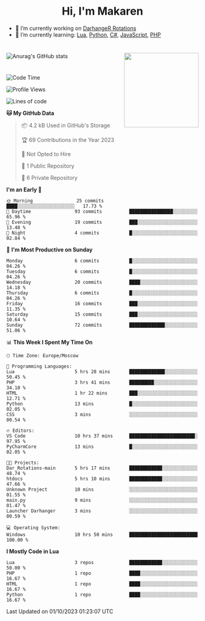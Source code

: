 <div id="header" align="center">
 <h1>Hi, I'm Makaren</h1>
</div>

- 🔭 I’m currently working on <a href="https://darhanger.github.io/rotations/">DarhangeR Rotations</a>
- 🌱 I’m currently learning: <a href="https://www.lua.org">Lua</a>, <a href="https://www.python.org">Python</a>, <a href="https://dotnet.microsoft.com/en-us/languages/csharp">C#</a>, <a href="https://www.ecma-international.org/publications-and-standards/standards/ecma-262/">JavaScript</a>, <a href="https://www.php.net">PHP</a>
<!--
- 👯 I’m looking to collaborate on ...
- 🤔 I’m looking for help with ...
- 💬 Ask me about ...
- 📫 How to reach me: ...
- 😄 Pronouns: ...
- ⚡ Fun fact: ...
-->
#
![Anurag's GitHub stats](https://github-readme-stats.vercel.app/api?username=MakarenD&text_color=fff&icon_color=435cd9&show_icons=true&theme=dark&bg_color=00000000)<img align="right" src="https://media3.giphy.com/media/LaVp0AyqR5bGsC5Cbm/giphy.gif?cid=ecf05e4702j5mjw4h8mwt6p3xur6xnlpw7ymefs00ez9pcbs&ep=v1_gifs_search&rid=giphy.gif&ct=g" width="195"/> 

#
<!--START_SECTION:waka-->
![Code Time](http://img.shields.io/badge/Code%20Time-5%20hrs%2040%20mins-blue)

![Profile Views](http://img.shields.io/badge/Profile%20Views-60-blue)

![Lines of code](https://img.shields.io/badge/From%20Hello%20World%20I%27ve%20Written-117.6%20thousand%20lines%20of%20code-blue)

**🐱 My GitHub Data** 

> 📦 4.2 kB Used in GitHub's Storage 
 > 
> 🏆 69 Contributions in the Year 2023
 > 
> 🚫 Not Opted to Hire
 > 
> 📜 1 Public Repository 
 > 
> 🔑 6 Private Repository 
 > 
**I'm an Early 🐤** 

```text
🌞 Morning                25 commits          ████░░░░░░░░░░░░░░░░░░░░░   17.73 % 
🌆 Daytime                93 commits          ████████████████░░░░░░░░░   65.96 % 
🌃 Evening                19 commits          ███░░░░░░░░░░░░░░░░░░░░░░   13.48 % 
🌙 Night                  4 commits           █░░░░░░░░░░░░░░░░░░░░░░░░   02.84 % 
```
📅 **I'm Most Productive on Sunday** 

```text
Monday                   6 commits           █░░░░░░░░░░░░░░░░░░░░░░░░   04.26 % 
Tuesday                  6 commits           █░░░░░░░░░░░░░░░░░░░░░░░░   04.26 % 
Wednesday                20 commits          ████░░░░░░░░░░░░░░░░░░░░░   14.18 % 
Thursday                 6 commits           █░░░░░░░░░░░░░░░░░░░░░░░░   04.26 % 
Friday                   16 commits          ███░░░░░░░░░░░░░░░░░░░░░░   11.35 % 
Saturday                 15 commits          ███░░░░░░░░░░░░░░░░░░░░░░   10.64 % 
Sunday                   72 commits          █████████████░░░░░░░░░░░░   51.06 % 
```


📊 **This Week I Spent My Time On** 

```text
🕑︎ Time Zone: Europe/Moscow

💬 Programming Languages: 
Lua                      5 hrs 28 mins       █████████████░░░░░░░░░░░░   50.45 % 
PHP                      3 hrs 41 mins       █████████░░░░░░░░░░░░░░░░   34.10 % 
HTML                     1 hr 22 mins        ███░░░░░░░░░░░░░░░░░░░░░░   12.71 % 
Python                   13 mins             █░░░░░░░░░░░░░░░░░░░░░░░░   02.05 % 
CSS                      3 mins              ░░░░░░░░░░░░░░░░░░░░░░░░░   00.54 % 

🔥 Editors: 
VS Code                  10 hrs 37 mins      ████████████████████████░   97.95 % 
PyCharmCore              13 mins             █░░░░░░░░░░░░░░░░░░░░░░░░   02.05 % 

🐱‍💻 Projects: 
Dar_Rotations-main       5 hrs 17 mins       ████████████░░░░░░░░░░░░░   48.74 % 
htdocs                   5 hrs 10 mins       ████████████░░░░░░░░░░░░░   47.66 % 
Unknown Project          10 mins             ░░░░░░░░░░░░░░░░░░░░░░░░░   01.55 % 
main.py                  9 mins              ░░░░░░░░░░░░░░░░░░░░░░░░░   01.47 % 
Launcher Darhanger       3 mins              ░░░░░░░░░░░░░░░░░░░░░░░░░   00.59 % 

💻 Operating System: 
Windows                  10 hrs 50 mins      █████████████████████████   100.00 % 
```

**I Mostly Code in Lua** 

```text
Lua                      3 repos             ████████████░░░░░░░░░░░░░   50.00 % 
PHP                      1 repo              ████░░░░░░░░░░░░░░░░░░░░░   16.67 % 
HTML                     1 repo              ████░░░░░░░░░░░░░░░░░░░░░   16.67 % 
Python                   1 repo              ████░░░░░░░░░░░░░░░░░░░░░   16.67 % 
```




 Last Updated on 01/10/2023 01:23:07 UTC
<!--END_SECTION:waka-->
